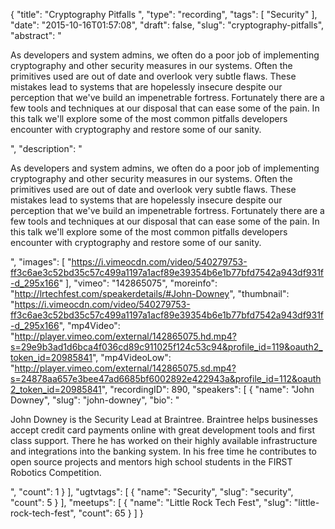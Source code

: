 {
  "title": "Cryptography Pitfalls ",
  "type": "recording",
  "tags": [
    "Security"
  ],
  "date": "2015-10-16T01:57:08",
  "draft": false,
  "slug": "cryptography-pitfalls",
  "abstract": "<p>As developers and system admins, we often do a poor job of implementing cryptography and other security measures in our systems. Often the primitives used are out of date and overlook very subtle flaws. These mistakes lead to systems that are hopelessly insecure despite our perception that we've build an impenetrable fortress. Fortunately there are a few tools and techniques at our disposal that can ease some of the pain. In this talk we'll explore some of the most common pitfalls developers encounter with cryptography and restore some of our sanity.</p>",
  "description": "<p>As developers and system admins, we often do a poor job of implementing cryptography and other security measures in our systems. Often the primitives used are out of date and overlook very subtle flaws. These mistakes lead to systems that are hopelessly insecure despite our perception that we've build an impenetrable fortress. Fortunately there are a few tools and techniques at our disposal that can ease some of the pain. In this talk we'll explore some of the most common pitfalls developers encounter with cryptography and restore some of our sanity.</p>",
  "images": [
    "https://i.vimeocdn.com/video/540279753-ff3c6ae3c52bd35c57c499a1197a1acf89e39354b6e1b77bfd7542a943df931f-d_295x166"
  ],
  "vimeo": "142865075",
  "moreinfo": "http://lrtechfest.com/speakerdetails/#John-Downey",
  "thumbnail": "https://i.vimeocdn.com/video/540279753-ff3c6ae3c52bd35c57c499a1197a1acf89e39354b6e1b77bfd7542a943df931f-d_295x166",
  "mp4Video": "http://player.vimeo.com/external/142865075.hd.mp4?s=29e9b3ad1d6bca4f036cd89c911025f124c53c94&profile_id=119&oauth2_token_id=20985841",
  "mp4VideoLow": "http://player.vimeo.com/external/142865075.sd.mp4?s=24878aa657e3bee47ad6685bf6002892e422943a&profile_id=112&oauth2_token_id=20985841",
  "recordingID": 890,
  "speakers": [
    {
      "name": "John Downey",
      "slug": "john-downey",
      "bio": "<p>John Downey is the Security Lead at Braintree. Braintree helps businesses accept credit card payments online with great development tools and first class support. There he has worked on their highly available infrastructure and integrations into the banking system. In his free time he contributes to open source projects and mentors high school students in the FIRST Robotics Competition.</p>",
      "count": 1
    }
  ],
  "ugtvtags": [
    {
      "name": "Security",
      "slug": "security",
      "count": 5
    }
  ],
  "meetups": [
    {
      "name": "Little Rock Tech Fest",
      "slug": "little-rock-tech-fest",
      "count": 65
    }
  ]
}